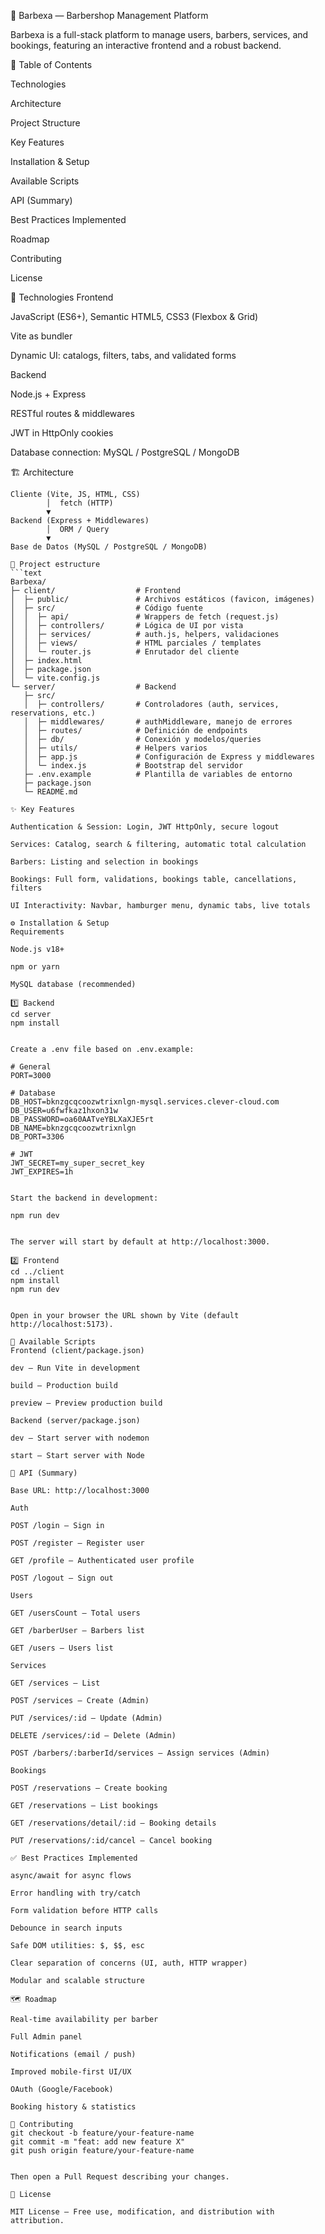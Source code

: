 🪈 Barbexa — Barbershop Management Platform

Barbexa is a full-stack platform to manage users, barbers, services, and bookings, featuring an interactive frontend and a robust backend.

🧭 Table of Contents

Technologies

Architecture

Project Structure

Key Features

Installation & Setup

Available Scripts

API (Summary)

Best Practices Implemented

Roadmap

Contributing

License

🧰 Technologies
Frontend

JavaScript (ES6+), Semantic HTML5, CSS3 (Flexbox & Grid)

Vite as bundler

Dynamic UI: catalogs, filters, tabs, and validated forms

Backend

Node.js + Express

RESTful routes & middlewares

JWT in HttpOnly cookies

Database connection: MySQL / PostgreSQL / MongoDB

🏗 Architecture
```text
Cliente (Vite, JS, HTML, CSS)
        │  fetch (HTTP)
        ▼
Backend (Express + Middlewares)
        │  ORM / Query
        ▼
Base de Datos (MySQL / PostgreSQL / MongoDB)

📁 Project estructure
```text
Barbexa/
├─ client/                  # Frontend
│  ├─ public/               # Archivos estáticos (favicon, imágenes)
│  ├─ src/                  # Código fuente
│  │  ├─ api/               # Wrappers de fetch (request.js)
│  │  ├─ controllers/       # Lógica de UI por vista
│  │  ├─ services/          # auth.js, helpers, validaciones
│  │  ├─ views/             # HTML parciales / templates
│  │  └─ router.js          # Enrutador del cliente
│  ├─ index.html
│  ├─ package.json
│  └─ vite.config.js
└─ server/                  # Backend
   ├─ src/
   │  ├─ controllers/       # Controladores (auth, services, reservations, etc.)
   │  ├─ middlewares/       # authMiddleware, manejo de errores
   │  ├─ routes/            # Definición de endpoints
   │  ├─ db/                # Conexión y modelos/queries
   │  ├─ utils/             # Helpers varios
   │  ├─ app.js             # Configuración de Express y middlewares
   │  └─ index.js           # Bootstrap del servidor
   ├─ .env.example          # Plantilla de variables de entorno
   ├─ package.json
   └─ README.md

✨ Key Features

Authentication & Session: Login, JWT HttpOnly, secure logout

Services: Catalog, search & filtering, automatic total calculation

Barbers: Listing and selection in bookings

Bookings: Full form, validations, bookings table, cancellations, filters

UI Interactivity: Navbar, hamburger menu, dynamic tabs, live totals

⚙ Installation & Setup
Requirements

Node.js v18+

npm or yarn

MySQL database (recommended)

1️⃣ Backend
cd server
npm install


Create a .env file based on .env.example:

# General
PORT=3000

# Database
DB_HOST=bknzgcqcoozwtrixnlgn-mysql.services.clever-cloud.com
DB_USER=u6fwfkaz1hxon31w
DB_PASSWORD=oa60AATveYBLXaXJE5rt
DB_NAME=bknzgcqcoozwtrixnlgn
DB_PORT=3306

# JWT
JWT_SECRET=my_super_secret_key
JWT_EXPIRES=1h


Start the backend in development:

npm run dev


The server will start by default at http://localhost:3000.

2️⃣ Frontend
cd ../client
npm install
npm run dev


Open in your browser the URL shown by Vite (default http://localhost:5173).

🧪 Available Scripts
Frontend (client/package.json)

dev — Run Vite in development

build — Production build

preview — Preview production build

Backend (server/package.json)

dev — Start server with nodemon

start — Start server with Node

🔗 API (Summary)

Base URL: http://localhost:3000

Auth

POST /login — Sign in

POST /register — Register user

GET /profile — Authenticated user profile

POST /logout — Sign out

Users

GET /usersCount — Total users

GET /barberUser — Barbers list

GET /users — Users list

Services

GET /services — List

POST /services — Create (Admin)

PUT /services/:id — Update (Admin)

DELETE /services/:id — Delete (Admin)

POST /barbers/:barberId/services — Assign services (Admin)

Bookings

POST /reservations — Create booking

GET /reservations — List bookings

GET /reservations/detail/:id — Booking details

PUT /reservations/:id/cancel — Cancel booking

✅ Best Practices Implemented

async/await for async flows

Error handling with try/catch

Form validation before HTTP calls

Debounce in search inputs

Safe DOM utilities: $, $$, esc

Clear separation of concerns (UI, auth, HTTP wrapper)

Modular and scalable structure

🗺 Roadmap

Real-time availability per barber

Full Admin panel

Notifications (email / push)

Improved mobile-first UI/UX

OAuth (Google/Facebook)

Booking history & statistics

🤝 Contributing
git checkout -b feature/your-feature-name
git commit -m "feat: add new feature X"
git push origin feature/your-feature-name


Then open a Pull Request describing your changes.

📄 License

MIT License — Free use, modification, and distribution with attribution.